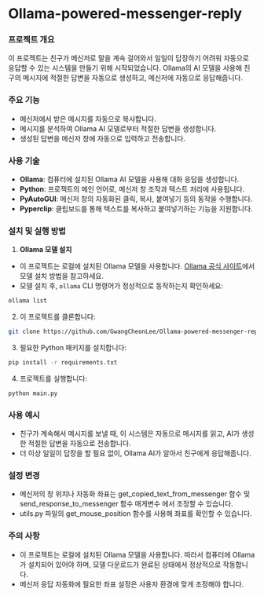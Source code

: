 # Ollama-powered-messenger-reply


### 프로젝트 개요
이 프로젝트는 친구가 메신저로 말을 계속 걸어와서 일일이 답장하기 어려워 자동으로 응답할 수 있는 시스템을 만들기 위해 시작되었습니다. Ollama의 AI 모델을 사용해 친구의 메시지에 적절한 답변을 자동으로 생성하고, 메신저에 자동으로 응답해줍니다.

### 주요 기능
- 메신저에서 받은 메시지를 자동으로 복사합니다.
- 메시지를 분석하여 Ollama AI 모델로부터 적절한 답변을 생성합니다.
- 생성된 답변을 메신저 창에 자동으로 입력하고 전송합니다.

### 사용 기술
- **Ollama**: 컴퓨터에 설치된 Ollama AI 모델을 사용해 대화 응답을 생성합니다.
- **Python**: 프로젝트의 메인 언어로, 메신저 창 조작과 텍스트 처리에 사용됩니다.
- **PyAutoGUI**: 메신저 창의 자동화된 클릭, 복사, 붙여넣기 등의 동작을 수행합니다.
- **Pyperclip**: 클립보드를 통해 텍스트를 복사하고 붙여넣기하는 기능을 지원합니다.

### 설치 및 실행 방법

1. **Ollama 모델 설치**
- 이 프로젝트는 로컬에 설치된 Ollama 모델을 사용합니다. [Ollama 공식 사이트](https://ollama.com)에서 모델 설치 방법을 참고하세요.
- 모델 설치 후, `ollama` CLI 명령어가 정상적으로 동작하는지 확인하세요:
```bash
ollama list
```

2. 이 프로젝트를 클론합니다:
```bash
git clone https://github.com/GwangCheonLee/Ollama-powered-messenger-reply.git
```

3. 필요한 Python 패키지를 설치합니다:
``` bash
pip install -r requirements.txt
```

4. 프로젝트를 실행합니다:
```bash
python main.py
```

### 사용 예시
- 친구가 계속해서 메시지를 보낼 때, 이 시스템은 자동으로 메시지를 읽고, AI가 생성한 적절한 답변을 자동으로 전송합니다.
- 더 이상 일일이 답장을 할 필요 없이, Ollama AI가 알아서 친구에게 응답해줍니다.

### 설정 변경
- 메신저의 창 위치나 자동화 좌표는 get_copied_text_from_messenger 함수 및 send_response_to_messenger 함수 매게변수 에서 조정할 수 있습니다.
- utils.py 파일의 get_mouse_position 함수를 사용해 좌표를 확인할 수 있습니다.

### 주의 사항
- 이 프로젝트는 로컬에 설치된 Ollama 모델을 사용합니다. 따라서 컴퓨터에 Ollama가 설치되어 있어야 하며, 모델 다운로드가 완료된 상태에서 정상적으로 작동합니다.
- 메신저 응답 자동화에 필요한 좌표 설정은 사용자 환경에 맞게 조정해야 합니다.
